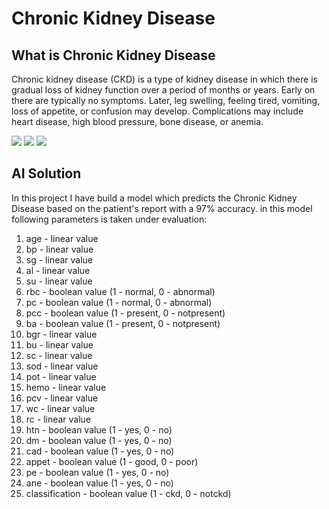 # Chronic Kidney Disease

## What is Chronic Kidney Disease

Chronic kidney disease (CKD) is a type of kidney disease in which there is gradual loss of kidney function over a period of months or years. Early on there are typically no symptoms. Later, leg swelling, feeling tired, vomiting, loss of appetite, or confusion may develop. Complications may include heart disease, high blood pressure, bone disease, or anemia.

<img src="https://cdn.prod-carehubs.net/n1/802899ec472ea3d8/uploads/2017/12/medical-illustration-of-healthy-and-diseased-kidneys.jpg">


<img src="https://www.kidney-international.org/cms/attachment/2087596137/2074604588/gr2.jpg">


<img src="https://static.healthcare.siemens.com/siemens_hwem-hwem_ssxa_websites-context-root/wcm/idc/groups/public/@global/documents/image/mda3/nzux/~edisp/ckd_2-04895028/~renditions/ckd_2-04895028~8.jpg">


## AI Solution

In this project I have build a model which predicts the Chronic Kidney Disease based on the patient's report with a 97% accuracy.
in this model following parameters is taken under evaluation:
01. age - linear value
02. bp - linear value
03. sg - linear value
04. al - linear value
05. su - linear value
06. rbc - boolean value (1 - normal, 0 - abnormal)
07. pc - boolean value (1 - normal, 0 - abnormal)
08. pcc - boolean value (1 - present, 0 - notpresent)
09. ba - boolean value (1 - present, 0 - notpresent)
10. bgr - linear value
11. bu - linear value
12. sc - linear value
13. sod - linear value
14. pot - linear value
15. hemo - linear value
16. pcv - linear value
17. wc - linear value
18. rc - linear value
19. htn - boolean value (1 - yes, 0 - no)
20. dm - boolean value (1 - yes, 0 - no)
21. cad - boolean value (1 - yes, 0 - no)
22. appet - boolean value (1 - good, 0 - poor)
23. pe - boolean value (1 - yes, 0 - no)
24. ane - boolean value (1 - yes, 0 - no)
25. classification - boolean value (1 - ckd, 0 - notckd)

